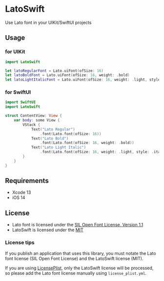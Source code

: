 # LatoSwift
Use Lato font in your UIKit/SwiftUI projects

## Usage
### for UIKit

```swift
import LatoSwift

let latoRegularFont = Lato.uiFont(ofSize: 16)
let latoBoldFont = Lato.uiFont(ofSize: 16, weight: .bold)
let latoLightItalicFont = Lato.uiFont(ofSize: 16, weight: .light, style: .italic)
```

### for SwiftUI

```swift
import SwiftUI
import LatoSwift

struct ContentView: View {
    var body: some View {
        VStack {
            Text("Lato Regular")
                .font(Lato.font(ofSize: 16))
            Text("Lato Bold")
                .font(Lato.font(ofSize: 16, weight: .bold))
            Text("Lato Light Italic")
                .font(Lato.font(ofSize: 16, weight: .light, style: .italic))
        }
    }
}
```

## Requirements
- Xcode 13
- iOS 14

## License
- Lato font is licensed under the [SIL Open Font License, Version 1.1](/Sources/LatoSwift/Fonts/LICENSE)
- LatoSwift is licensed under the [MIT](LICENSE)

### License tips
If you publish an application that uses this library, you must notate the Lato font license (SIL Open Font License) and the LatoSwift license (MIT).

If you are using [LicensePlist](https://github.com/mono0926/LicensePlist), only the LatoSwift license will be processed, so please add the Lato font license manually using `license_plist.yml`.
